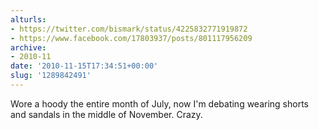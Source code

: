 ```yaml
---
alturls:
- https://twitter.com/bismark/status/4225832771919872
- https://www.facebook.com/17803937/posts/801117956209
archive:
- 2010-11
date: '2010-11-15T17:34:51+00:00'
slug: '1289842491'
---
```


Wore a hoody the entire month of July, now I'm debating wearing shorts and sandals in the middle of November. Crazy.

